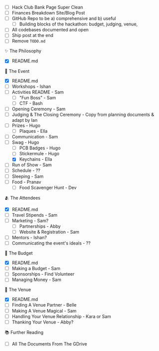 - [ ] Hack Club Bank Page Super Clean
- [ ] Finances Breakdown Site/Blog Post
- [ ] GitHub Repo to be a) comprehensive and b) useful
  - [ ] Building blocks of the hackathon: budget, judging, venue, 
- [ ] All codebases documented and open
- [ ] Ship post at the end
- [ ] Remove `TODO.md`

✨ The Philosophy 

- [x] README.md

📆 The Event 

- [x] README.md
- [ ] Workshops - Ishan
- [ ] Activities README - Sam
  - [ ] "Fun Boss" - Sam
  - [ ] CTF - Bash
- [ ] Opening Ceremony - Sam
- [ ] Judging & The Closing Ceremony - Copy from planning documents & adapt by Ian
- [ ] Prizes - Hugo
  - [ ] Plaques - Ella
- [ ] Communication - Sam
- [ ] Swag - Hugo
  - [ ] PCB Badges - Hugo
  - [ ] Stickermule - Hugo
  - [x] Keychains - Ella
- [ ] Run of Show - Sam
- [ ] Schedule - ??
- [ ] Sleeping - Sam
- [ ] Food - Pranav
  - [ ] Food Scavenger Hunt - Dev

🫂 The Attendees 

- [x] README.md
- [ ] Travel Stipends - Sam
- [ ] Marketing - Sam?
  - [ ] Partnerships - Abby
  - [ ] Website & Registration - Sam
- [ ] Mentors - Ishan?
- [ ] Communicating the event's ideals - ??

💸 The Budget 

- [x] README.md
- [ ] Making a Budget - Sam
- [ ] Sponsorships - Find Volunteer
- [ ] Managing Money - Sam

📌 The Venue 

- [x] README.md
- [ ] Finding A Venue Partner - Belle
- [ ] Making A Venue Magical - Sam
- [ ] Handling Your Venue Relationship - Kara or Sam
- [ ] Thanking Your Venue - Abby?

📚 Further Reading

- [ ] All The Documents From The GDrive
